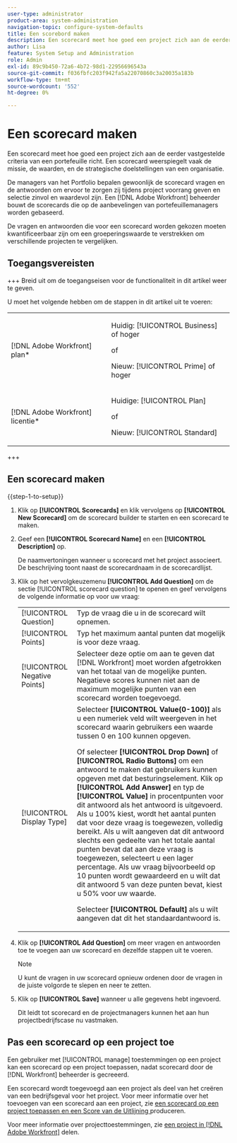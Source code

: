 ```yaml
---
user-type: administrator
product-area: system-administration
navigation-topic: configure-system-defaults
title: Een scorebord maken
description: Een scorecard meet hoe goed een project zich aan de eerder vastgestelde criteria van een portefeuille richt. Een scorecard weerspiegelt vaak de missie, de waarden, en de strategische doelstellingen van een organisatie.De managers van het Portfolio bepalen gewoonlijk de scorecardvragen en de antwoorden om ervoor te zorgen zij zinvol en waardevol tijdens projectprioriteit en selectie zijn. Een  [!DNL Adobe Workfront]  beheerder bouwt de scorecards die op de aanbevelingen van portefeuillemanagers worden gebaseerd.
author: Lisa
feature: System Setup and Administration
role: Admin
exl-id: 89c9b450-72a6-4b72-98d1-22956696543a
source-git-commit: f036fbfc203f942fa5a22070860c3a20035a183b
workflow-type: tm+mt
source-wordcount: '552'
ht-degree: 0%

---
```


# Een scorecard maken

<!--Audited: 01/2024-->

<!--DON'T DELETE, DRAFT OR HIDE THIS ARTICLE. IT IS LINKED TO THE PRODUCT, THROUGH THE CONTEXT SENSITIVE HELP LINKS.-->

Een scorecard meet hoe goed een project zich aan de eerder vastgestelde criteria van een portefeuille richt. Een scorecard weerspiegelt vaak de missie, de waarden, en de strategische doelstellingen van een organisatie.

De managers van het Portfolio bepalen gewoonlijk de scorecard vragen en de antwoorden om ervoor te zorgen zij tijdens project voorrang geven en selectie zinvol en waardevol zijn. Een [!DNL Adobe Workfront] beheerder bouwt de scorecards die op de aanbevelingen van portefeuillemanagers worden gebaseerd.

De vragen en antwoorden die voor een scorecard worden gekozen moeten kwantificeerbaar zijn om een groeperingswaarde te verstrekken om verschillende projecten te vergelijken.

## Toegangsvereisten

+++ Breid uit om de toegangseisen voor de functionaliteit in dit artikel weer te geven.

U moet het volgende hebben om de stappen in dit artikel uit te voeren:

<table style="table-layout:auto"> 
 <col> 
 <col> 
 <tbody> 
  <tr> 
   <td role="rowheader">[!DNL Adobe Workfront] plan*</td> 
   <td> <p>Huidig: [!UICONTROL Business] of hoger</p> 
   of
   <p>Nieuw: [!UICONTROL Prime] of hoger</p>
   </td> 
  </tr> 
  <tr> 
   <td role="rowheader">[!DNL Adobe Workfront] licentie*</td> 
   <td><p>Huidige: [!UICONTROL Plan]</p>
   of
   <p>Nieuw: [!UICONTROL Standard]</p>
   </td> 
  </tr> 
 </tbody> 
</table>

+++

## Een scorecard maken

{{step-1-to-setup}}

1. Klik op **[!UICONTROL Scorecards]** en klik vervolgens op **[!UICONTROL New Scorecard]** om de scorecard builder te starten en een scorecard te maken.

1. Geef een **[!UICONTROL Scorecard Name]** en een **[!UICONTROL Description]** op.

   De naamvertoningen wanneer u scorecard met het project associeert. De beschrijving toont naast de scorecardnaam in de scorecardlijst.

1. Klik op het vervolgkeuzemenu **[!UICONTROL Add Question]** om de sectie [!UICONTROL scorecard question] te openen en geef vervolgens de volgende informatie op voor uw vraag:

   <table style="table-layout:auto"> 
    <col> 
    <col> 
    <tbody> 
     <tr> 
      <td role="rowheader">[!UICONTROL Question]</td> 
      <td>Typ de vraag die u in de scorecard wilt opnemen.</td> 
     </tr> 
     <tr> 
      <td role="rowheader">[!UICONTROL Points]</td> 
      <td>Typ het maximum aantal punten dat mogelijk is voor deze vraag.</td> 
     </tr> 
     <tr> 
      <td role="rowheader">[!UICONTROL Negative Points]</td> 
      <td>Selecteer deze optie om aan te geven dat [!DNL Workfront] moet worden afgetrokken van het totaal van de mogelijke punten. Negatieve scores kunnen niet aan de maximum mogelijke punten van een scorecard worden toegevoegd.</td> 
     </tr> 
     <tr> 
      <td role="rowheader">[!UICONTROL Display Type]</td> 
      <td>Selecteer <strong>[!UICONTROL Value(0-100)]</strong> als u een numeriek veld wilt weergeven in het scorecard waarin gebruikers een waarde tussen 0 en 100 kunnen opgeven.<p>Of selecteer <strong>[!UICONTROL Drop Down]</strong> of <strong>[!UICONTROL Radio Buttons]</strong> om een antwoord te maken dat gebruikers kunnen opgeven met dat besturingselement. Klik op <strong>[!UICONTROL Add Answer]</strong> en typ de <strong>[!UICONTROL Value]</strong> in procentpunten voor dit antwoord als het antwoord is uitgevoerd. Als u 100% kiest, wordt het aantal punten dat voor deze vraag is toegewezen, volledig bereikt. Als u wilt aangeven dat dit antwoord slechts een gedeelte van het totale aantal punten bevat dat aan deze vraag is toegewezen, selecteert u een lager percentage. Als uw vraag bijvoorbeeld op 10 punten wordt gewaardeerd en u wilt dat dit antwoord 5 van deze punten bevat, kiest u 50% voor uw waarde.</p>
      <p>Selecteer <strong>[!UICONTROL Default]</strong> als u wilt aangeven dat dit het standaardantwoord is.</strong></p>
     </tr> 
    </tbody> 
   </table>

1. Klik op **[!UICONTROL Add Question]** om meer vragen en antwoorden toe te voegen aan uw scorecard en dezelfde stappen uit te voeren.

   >[!NOTE]
   >
   >U kunt de vragen in uw scorecard opnieuw ordenen door de vragen in de juiste volgorde te slepen en neer te zetten.

1. Klik op **[!UICONTROL Save]** wanneer u alle gegevens hebt ingevoerd.

   Dit leidt tot scorecard en de projectmanagers kunnen het aan hun projectbedrijfscase nu vastmaken.

## Pas een scorecard op een project toe

Een gebruiker met [!UICONTROL manage] toestemmingen op een project kan een scorecard op een project toepassen, nadat scorecard door de [!DNL Workfront] beheerder is gecreeerd.

Een scorecard wordt toegevoegd aan een project als deel van het creëren van een bedrijfsgeval voor het project. Voor meer informatie over het toevoegen van een scorecard aan een project, zie [ een scorecard op een project toepassen en een Score van de Uitlijning ](../../../manage-work/projects/define-a-business-case/apply-scorecard-to-project-to-generate-alignment-score.md) produceren.

Voor meer informatie over projecttoestemmingen, zie [ een project in  [!DNL Adobe Workfront]](../../../workfront-basics/grant-and-request-access-to-objects/share-a-project.md) delen.

